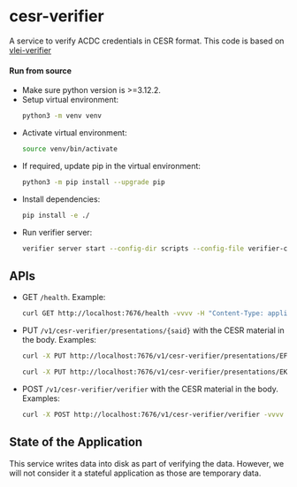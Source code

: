 # cesr-verifier
A service to verify ACDC credentials in CESR format.
This code is based on [vlei-verifier](https://github.com/GLEIF-IT/vlei-verifier)


#### Run from source

* Make sure python version is >=3.12.2.
* Setup virtual environment:
    ```bash
    python3 -m venv venv
    ```
* Activate virtual environment:
    ```bash
    source venv/bin/activate
    ```
* If required, update pip in the virtual environment:
    ```bash
    python3 -m pip install --upgrade pip
    ```
* Install dependencies:
    ```bash
    pip install -e ./
    ```
* Run verifier server:
    ```bash
    verifier server start --config-dir scripts --config-file verifier-config.json
    ```


## APIs
* GET `/health`. Example:
    ```bash
    curl GET http://localhost:7676/health -vvvv -H "Content-Type: application/json"
    ```

* PUT `/v1/cesr-verifier/presentations/{said}` with the CESR material in the body. Examples:
    ```bash
    curl -X PUT http://localhost:7676/v1/cesr-verifier/presentations/EFgXpBg0WwFqdnCV0lHfZqjP-ZAlO4XBgF1fSi8e_ZeB -vvvv -H "Content-Type: application/json+cesr" --data "@./tests/data/credential/EFgXpBg0WwFqdnCV0lHfZqjP-ZAlO4XBgF1fSi8e_ZeB.cesr"

    curl -X PUT http://localhost:7676/v1/cesr-verifier/presentations/EKLZNI1s8U0PCGG1XtjIX6VV-O6GCtdv1qpFPlEzZJuO -vvvv -H "Content-Type: application/json+cesr" --data "@./tests/data/credential/EKLZNI1s8U0PCGG1XtjIX6VV-O6GCtdv1qpFPlEzZJuO.cesr"
    ```

* POST `/v1/cesr-verifier/verifier` with the CESR material in the body. Examples:
    ```bash
    curl -X POST http://localhost:7676/v1/cesr-verifier/verifier -vvvv -H "Content-Type: application/json+cesr" --data "@./tests/data/credential/credential.cesr"
    ```

## State of the Application
This service writes data into disk as part of verifying the data. However, we will not consider it a stateful application as those are temporary data.
